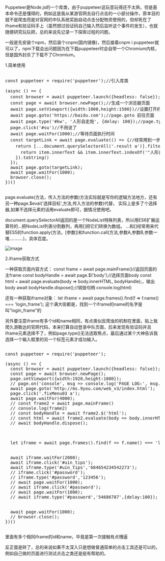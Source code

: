Puppeteer是Node.js的一个库类，由于puppeteer这玩意玩得还不太熟，但是基本命令还是懂得的，例如这是我从某游官网去自行点击的一小部分操作，原本目的就不是爬虫而是对官网的中队系统奖励自动点击分配物资使用的，但却死在了iframe和验证码手上（虽然想过验证码自己输入然后监听这个事件的发生），也就随便研究玩玩把，总的来说先记录一下探索过程的问题。

一般是先安装个npm，然后装个cnpm(国内镜像)，然后接着cnpm i puppeteer就可以了，npm下载会出问题因为在下载puppeteer时会自带一个Chromium内核，但是国外封杀了下载不了Chromium。

1.简单使用
<pre>

const puppeteer = require('puppeteer');//引入库类

(async () => {
  const browser = await puppeteer.launch({headless: false});//headless代表有头还是无头，实际就是打不打开浏览器展示而已
  const page = await browser.newPage();//生成一个浏览器页面
  await page.setViewport({width:1800,height:1500})//设置打开的页面宽高
  await page.goto('https://baidu.com');//page.goto 前往页面
  await page.type('#kw', '人形自走炮', {delay: 100});//page.type('目标','输入文字',输入间隔时间)
  page.click('#su')//不用说了
  await page.waitFor(1000);//等待页面执行时间
  const targetLink = await page.evaluate(() => {//经常用到一步，写你所需要执行逻辑的方法，有点类似vue里面的method一样，并且一定要return返回结果
    return [...document.querySelectorAll('.result a')].filter(item => {//将a标签过滤传到过滤方法中
      return item.innerText && item.innerText.indexOf('"人形自走炮"是什么意思?_百度知道')!=-1   //判断自走炮地址的条件
    }).toString()
  });
  await page.goto(targetLink);
  await page.waitFor(1000);
  browser.close();
})()

</pre>


page.evaluate(方法，传入方法的参数)方法实际就是写你的逻辑方法地方，还有另一种page.$eval('选择目标',方法,传入方法的参数)代替，
实际上是多了个选择器,如果不选择元素的话用evaluate即可，据情况使用吧。

document.querySelectorAll返回的是一个NodeList特殊列表，所以用ES6扩展运算符的...把NodeList列表分割数列，再用[]把它们转换为数组。
...和[]经常用来代替ES5的function.apply(方法，[参数])和function.call(方法,参数A,参数B,参数一堆...........)，具体百度。

![image](https://github.com/mybb999/images.git/images/puppeteer1.png)


2.iframe获取方式

一种获取页面内容方式：
const frame = await page.mainFrame()//返回页面的主frame
const bodyHandle = await page.$('body');//选择页面body
const html = await page.evaluate(body => body.innerHTML, bodyHandle);，输出body
await bodyHandle.dispose();//销毁句柄
console.log(html)

还有一种获取iframe对象：
let iframe = await page.frames().find(f => f.name() === 'login_frame');
这个满大街都是，找到一个iframe的name的名字是叫"login_frame"的



另外要注意iframe有多个id和name相同，有点类似反爬虫的机制在里面，贴上我爬久游敢达的官网代码，本来打算自动登录中队页面，后来发现有验证码并且iframe元素选择不了，例如page.type()无法选取焦点，最后通过某个大神告诉我选择一个输入框里的另一个标签元素才成功输入。

<pre>

const puppeteer = require('puppeteer');

(async () => {
  const browser = await puppeteer.launch({headless: false});
  const page = await browser.newPage();
  page.setViewport({width:1920,height:1080});
  // page.on('console', msg => console.log('PAGE LOG:', msg.text()));
  await page.goto('http://ms.9you.com/web_v3/index.html');
  page.click('.fixMenu03 a');
  await page.waitFor(4000);
  // const frame2 = await page.mainFrame()
  // console.log(frame2)
  // const bodyHandle = await frame2.$('html');    
  // const html = await frame2.evaluate(body => body.innerHTML, bodyHandle);
  // await bodyHandle.dispose();  



  let iframe = await page.frames().find(f => f.name() === 'login_frame');  
  

  await iframe.waitFor(2000);
  await iframe.click('#uin_tips');  
  await iframe.type('#uin_tips','684654234542273');
  // iframe.click('#password');
  // iframe.type('#password','123456');
  // await page.waitFor(1000);  
  // await iframe.click('#password');  
  // await page.waitFor(1000); 
  // await iframe.type('#password','54686787',{delay:100});
  
  
  await page.waitFor(1000);  
  // browser.close();
})()

</pre>



里面有多个相同iframe的id和name，毕竟是第一次接触有点懵逼



反正蛋是碎了，总的来说如果不太深入只是想做普通简单的点击工具还是可以的，例如自己做的页面进行测试点击之类还是挺有帮助的。
